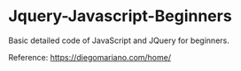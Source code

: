 # Jquery-Javascript-Beginners

Basic detailed code of JavaScript and JQuery for beginners.

Reference: https://diegomariano.com/home/
